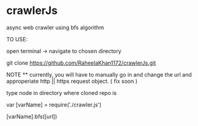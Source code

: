 # crawlerJs
async web crawler using bfs algorithm 


TO USE: 

open terminal -> navigate to chosen directory

git clone https://github.com/RaheelaKhan1172/crawlerJs.git

NOTE ** currently, you will have to manually go in and change the url and approperiate http || https request object. 
( fix soon )

type node in directory where cloned repo is

var [varName] = require('./crawler.js')

[varName].bfs([url])
